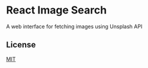# React Image Search

A web interface for fetching images using Unsplash API

## License

[MIT](https://choosealicense.com/licenses/mit/)

